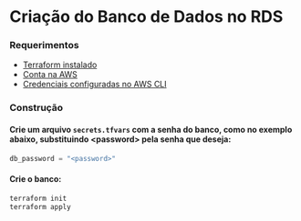 # Criação do Banco de Dados no RDS

### Requerimentos
- [Terraform instalado](https://developer.hashicorp.com/terraform/tutorials/aws-get-started/install-cli)
- [Conta na AWS](https://aws.amazon.com/pt/)
- [Credenciais configuradas no AWS CLI](https://docs.aws.amazon.com/pt_br/cli/latest/userguide/cli-chap-configure.html)

### Construção
#### Crie um arquivo `secrets.tfvars` com a senha do banco, como no exemplo abaixo, substituindo \<password> pela senha que deseja:
~~~tfvars
db_password = "<password>"
~~~

#### Crie o banco:
~~~sh
terraform init
terraform apply
~~~
